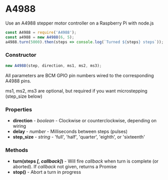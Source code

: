 # A4988
Use an A4988 stepper motor controller on a Raspberry Pi with node.js

```javascript
const A4988 = require('A4988');
const a4988 = new A4988(6, 5);
a4988.turn(5000).then(steps => console.log(`Turned ${steps} steps`));
```

### Constructor

```javascript
new A4988(step, direction, ms1, ms2, ms3);
```

All parameters are BCM GPIO pin numbers wired to the corresponding A4988 pins.

ms1, ms2, ms3 are optional, but required if you want microstepping (step_size below)

### Properties

* **direction** - _boolean_ - Clockwise or counterclockwise, depending on wiring
* **delay** - _number_ - Milliseconds between steps (pulses)
* **step_size** - _string_ - 'full', 'half', 'quarter', 'eighth', or 'sixteenth'

### Methods

* **turn(steps _[, callback]_)** - Will fire _callback_ when turn is complete (or aborted).  If _callback_ not given, returns a Promise
* **stop()** - Abort a turn in progress
